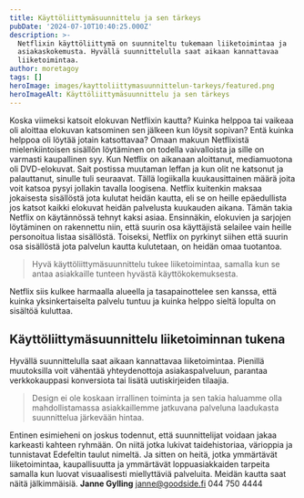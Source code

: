 ```yaml
---
title: Käyttöliittymäsuunnittelu ja sen tärkeys
pubDate: '2024-07-10T10:40:25.000Z'
description: >-
  Netflixin käyttöliittymä on suunniteltu tukemaan liiketoimintaa ja
  asiakaskokemusta. Hyvällä suunnittelulla saat aikaan kannattavaa
  liiketoimintaa.
author: moretagoy
tags: []
heroImage: images/kayttoliittymasuunnittelun-tarkeys/featured.png
heroImageAlt: Käyttöliittymäsuunnittelu ja sen tärkeys
---
```


Koska viimeksi katsoit elokuvan Netflixin kautta? Kuinka helppoa tai vaikeaa oli aloittaa elokuvan katsominen sen jälkeen kun löysit sopivan? Entä kuinka helppoa oli löytää jotain katsottavaa? Omaan makuun Netflixistä mielenkiintoisen sisällön löytäminen on todella vaivalloista ja sille on varmasti kaupallinen syy. Kun Netflix on aikanaan aloittanut, mediamuotona oli DVD-elokuvat. Sait postissa muutaman leffan ja kun olit ne katsonut ja palauttanut, sinulle tuli seuraavat. Tällä logiikalla kuukausittainen määrä joita voit katsoa pysyi jollakin tavalla loogisena. Netflix kuitenkin maksaa jokaisesta sisällöstä jota kulutat heidän kautta, eli se on heille epäedullista jos katsot kaikki elokuvat heidän palvelusta kuukauden aikana. Tämän takia Netflix on käytännössä tehnyt kaksi asiaa. Ensinnäkin, elokuvien ja sarjojen löytäminen on rakennettu niin, että suurin osa käyttäjistä selailee vain heille personoitua listaa sisällöstä. Toiseksi, Netflix on pyrkinyt siihen että suurin osa sisällöstä jota palvelun kautta kulutetaan, on heidän omaa tuotantoa.

> Hyvä käyttöliittymäsuunnittelu tukee liiketoimintaa, samalla kun se antaa asiakkaille tunteen hyvästä käyttökokemuksesta.

Netflix siis kulkee harmaalla alueella ja tasapainottelee sen kanssa, että kuinka yksinkertaiselta palvelu tuntuu ja kuinka helppo sieltä lopulta on sisältöä kuluttaa.

## Käyttöliittymäsuunnittelu liiketoiminnan tukena

Hyvällä suunnittelulla saat aikaan kannattavaa liiketoimintaa. Pienillä muutoksilla voit vähentää yhteydenottoja asiakaspalveluun, parantaa verkkokauppasi konversiota tai lisätä uutiskirjeiden tilaajia.

> Design ei ole koskaan irrallinen toiminta ja sen takia haluamme olla mahdollistamassa asiakkaillemme jatkuvana palveluna laadukasta suunnittelua järkevään hintaa.

Entinen esimieheni on joskus todennut, että suunnittelijat voidaan jakaa karkeasti kahteen ryhmään. On niitä jotka lukivat taidehistoriaa, värioppia ja tunnistavat Edefeltin taulut nimeltä. Ja sitten on heitä, jotka ymmärtävät liiketoimintaa, kaupallisuutta ja ymmärtävät loppuasiakkaiden tarpeita samalla kun luovat visuaalisesti miellyttäviä palveluita. Meidän kautta saat näitä jälkimmäisiä. **Janne Gylling** janne@goodside.fi 044 750 4444